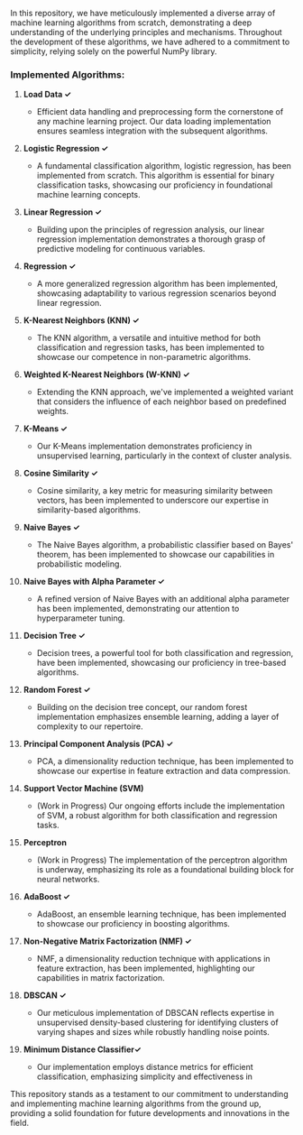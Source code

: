 In this repository, we have meticulously implemented a diverse array of machine learning algorithms from scratch, demonstrating a deep understanding of the underlying principles and mechanisms. Throughout the development of these algorithms, we have adhered to a commitment to simplicity, relying solely on the powerful NumPy library.

### Implemented Algorithms:

1. **Load Data ✓**
   - Efficient data handling and preprocessing form the cornerstone of any machine learning project. Our data loading implementation ensures seamless integration with the subsequent algorithms.

2. **Logistic Regression ✓**
   - A fundamental classification algorithm, logistic regression, has been implemented from scratch. This algorithm is essential for binary classification tasks, showcasing our proficiency in foundational machine learning concepts.

3. **Linear Regression ✓**
   - Building upon the principles of regression analysis, our linear regression implementation demonstrates a thorough grasp of predictive modeling for continuous variables.

4. **Regression ✓**
   - A more generalized regression algorithm has been implemented, showcasing adaptability to various regression scenarios beyond linear regression.

5. **K-Nearest Neighbors (KNN) ✓**
   - The KNN algorithm, a versatile and intuitive method for both classification and regression tasks, has been implemented to showcase our competence in non-parametric algorithms.

6. **Weighted K-Nearest Neighbors (W-KNN) ✓**
   - Extending the KNN approach, we've implemented a weighted variant that considers the influence of each neighbor based on predefined weights.

7. **K-Means ✓**
   - Our K-Means implementation demonstrates proficiency in unsupervised learning, particularly in the context of cluster analysis.

8. **Cosine Similarity ✓**
   - Cosine similarity, a key metric for measuring similarity between vectors, has been implemented to underscore our expertise in similarity-based algorithms.

9. **Naive Bayes ✓**
   - The Naive Bayes algorithm, a probabilistic classifier based on Bayes' theorem, has been implemented to showcase our capabilities in probabilistic modeling.

10. **Naive Bayes with Alpha Parameter ✓**
    - A refined version of Naive Bayes with an additional alpha parameter has been implemented, demonstrating our attention to hyperparameter tuning.

11. **Decision Tree ✓**
    - Decision trees, a powerful tool for both classification and regression, have been implemented, showcasing our proficiency in tree-based algorithms.

12. **Random Forest ✓**
    - Building on the decision tree concept, our random forest implementation emphasizes ensemble learning, adding a layer of complexity to our repertoire.

13. **Principal Component Analysis (PCA) ✓**
    - PCA, a dimensionality reduction technique, has been implemented to showcase our expertise in feature extraction and data compression.

14. **Support Vector Machine (SVM)**
    - (Work in Progress) Our ongoing efforts include the implementation of SVM, a robust algorithm for both classification and regression tasks.

15. **Perceptron**
    - (Work in Progress) The implementation of the perceptron algorithm is underway, emphasizing its role as a foundational building block for neural networks.

16. **AdaBoost ✓**
    - AdaBoost, an ensemble learning technique, has been implemented to showcase our proficiency in boosting algorithms.

17. **Non-Negative Matrix Factorization (NMF) ✓**
    - NMF, a dimensionality reduction technique with applications in feature extraction, has been implemented, highlighting our capabilities in matrix factorization.

18. **DBSCAN ✓**
    - Our meticulous implementation of DBSCAN reflects expertise in unsupervised density-based clustering for identifying clusters of varying shapes and sizes while robustly handling noise points.

19. **Minimum Distance Classifier✓**
    - Our implementation employs distance metrics for efficient classification, emphasizing simplicity and effectiveness in
     
This repository stands as a testament to our commitment to understanding and implementing machine learning algorithms from the ground up, providing a solid foundation for future developments and innovations in the field.
